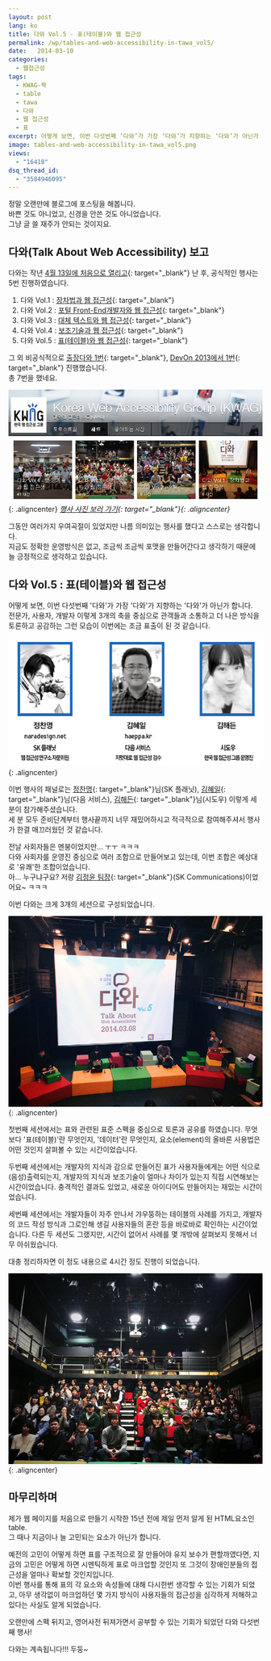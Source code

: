 ```yaml
---
layout: post
lang: ko
title: 다와 Vol.5 - 표(테이블)와 웹 접근성
permalink: /wp/tables-and-web-accessibility-in-tawa_vol5/
date:   2014-03-10
categories:
  - 웹접근성
tags:
  - KWAG-콱
  - table
  - tawa
  - 다와
  - 웹 접근성
  - 표
excerpt: 어떻게 보면, 이번 다섯번째 ‘다와’가 가장 ‘다와’가 지향하는 ‘다와’가 아닌가 합니다. 전문가, 사용자, 개발자 이렇게 3개의 축을 중심으로 관객들과 소통하고 더 나은 방식을 토론하고 공감하는 그런 모습이 이번에는 조금 표출이 된 것 같습니다. 이번 다와는 크게 3개의 세션으로 구성되었습니다. 첫번째 세션에서는 표와 관련된 표준 스펙을 중심으로 토론과 공유를 하였습니다. 무엇보다 ‘표(테이블)’란 무엇인지, ‘데이터’란 무엇인지, 요소(element)의 올바른 사용법은 어떤 것인지 살펴볼 수 있는 시간이었습니다. 두번째 세션에서는 개발자의 지식과 감으로 만들어진 표가 사용자들에게는 어떤 식으로 (음성)출력되는지, 개발자의 지식과 보조기술이 얼마나 차이가 있는지 직접 시연해보는 시간이었습니다. 충격적인 결과도 [...]
image: tables-and-web-accessibility-in-tawa_vol5.png
views:
  - "16418"
dsq_thread_id:
  - "3584946095"
---
```


정말 오랜만에 블로그에 포스팅을 해봅니다.  
바쁜 것도 아니었고, 신경을 안쓴 것도 아니었습니다.  
그냥 글 쓸 재주가 안되는 것이지요.

## 다와(Talk About Web Accessibility) 보고

다와는 작년 [4월 13일에 처음으로 열리고](//www.jangkunblog.com/wp/talk-about-web-accessibility-vol-1/){: target="_blank"} 난 후, 공식적인 행사는 5번 진행하였습니다.

  1. 다와 Vol.1 : [장차법과 웹 접근성](//onoffmix.com/event/14172){: target="_blank"}
  2. 다와 Vol.2 : [포털 Front-End개발자와 웹 접근성](//onoffmix.com/event/14939){: target="_blank"}
  3. 다와 Vol.3 : [대체 텍스트와 웹 접근성](//onoffmix.com/event/16314){: target="_blank"}
  4. 다와 Vol.4 : [보조기술과 웹 접근성](//onoffmix.com/event/18765){: target="_blank"}
  5. 다와 Vol.5 : [표(테이블)와 웹 접근성](//onoffmix.com/event/24215){: target="_blank"}

그 외 비공식적으로 [출장다와 1번](//blog.hivelab.co.kr/textyle/6130){: target="_blank"}, [DevOn 2013에서 1번](//devon.daum.net/2013/#!/program/meetup/tawa-in-devon-2013){: target="_blank"} 진행했습니다.  
총 7번을 했네요.

![다와 행사 사진 모음](/assets/img/2014/tawa_vol5_1.png){: .aligncenter}
*[행사 사진 보러 가기](//www.flickr.com/photos/kwag2006/sets/){: target="_blank"}{: .aligncenter}*

그동안 여러가지 우여곡절이 있었지만 나름 의미있는 행사를 했다고 스스로는 생각합니다.  
지금도 정확한 운영방식은 없고, 조금씩 조금씩 포맷을 만들어간다고 생각하기 때문에 늘 긍정적으로 생각하고 있습니다.

## 다와 Vol.5 : 표(테이블)와 웹 접근성

어떻게 보면, 이번 다섯번째 '다와'가 가장 '다와'가 지향하는 '다와'가 아닌가 합니다.  
전문가, 사용자, 개발자 이렇게 3개의 축을 중심으로 관객들과 소통하고 더 나은 방식을 토론하고 공감하는 그런 모습이 이번에는 조금 표출이 된 것 같습니다.

![다와 Vol.5. 패널](/assets/img/2014/tawa_vol5_3.jpg){: .aligncenter}

이번 행사의 패널로는 [정찬명](//www.naradesign.net){: target="_blank"}님(SK 플래닛), [김혜일](//haeppa.kr/){: target="_blank"}님(다음 서비스), [김해든](//www.facebook.com/profile.php?id=100002348441857){: target="_blank"}님(시도우) 이렇게 세 분이 참가해주셨습니다.  
세 분 모두 준비단계부터 행사끝까지 너무 재밌어하시고 적극적으로 참여해주셔서 행사가 한결 매끄러웠던 것 같습니다.

전날 사회자들은 멘붕이었지만... ㅜㅜ ㅋㅋㅋ  
다와 사회자를 운영진 중심으로 여러 조합으로 만들어보고 있는데, 이번 조합은 예상대로 '유쾌'한 조합이었습니다.  
아... 누구냐구요? 저랑 [김정윤 팀장](//semantic.pe.kr/){: target="_blank"}(SK Communications)이었어요~ ㅋㅋㅋ

이번 다와는 크게 3개의 세션으로 구성되었습니다.

![다와 Vol.5. 패널과 사회자](/assets/img/2014/tawa_vol5_2.jpg){: .aligncenter}

첫번째 세션에서는 표와 관련된 표준 스펙을 중심으로 토론과 공유를 하였습니다. 무엇보다 '표(테이블)'란 무엇인지, '데이터'란 무엇인지, 요소(element)의 올바른 사용법은 어떤 것인지 살펴볼 수 있는 시간이었습니다.

두번째 세션에서는 개발자의 지식과 감으로 만들어진 표가 사용자들에게는 어떤 식으로 (음성)출력되는지, 개발자의 지식과 보조기술이 얼마나 차이가 있는지 직접 시연해보는 시간이었습니다. 충격적인 결과도 있었고, 새로운 아이디어도 만들어지는 재밌는 시간이었습니다.

세번째 세션에서는 개발자들이 자주 만나서 갸우뚱하는 테이블의 사례를 가지고, 개발자의 코드 작성 방식과 그로인해 생길 사용자들의 혼란 등을 바로바로 확인하는 시간이었습니다. 다른 두 세션도 그랬지만, 시간이 없어서 사례를 몇 개밖에 살펴보지 못해서 너무 아쉬웠습니다.

대충 정리하자면 이 정도 내용으로 4시간 정도 진행이 되었습니다.

![다와 Vol.5. 표(테이블)와 웹 접근성 단체 사진](/assets/img/2014/tawa_vol5_4.jpg){: .aligncenter}

## 마무리하며

제가 웹 페이지를 처음으로 만들기 시작한 15년 전에 제일 먼저 알게 된 HTML요소인 table.  
그 때나 지금이나 늘 고민되는 요소가 아닌가 합니다.

예전의 고민이 어떻게 하면 표를 구조적으로 잘 만들어야 유지 보수가 편할까였다면, 지금의 고민은 어떻게 하면 시멘틱하게 표로 마크업할 것인지 또 그것이 장애인분들의 접근성을 얼마나 확보할 것인지입니다.  
이번 행사를 통해 표의 각 요소와 속성들에 대해 다시한번 생각할 수 있는 기회가 되었고, 아무 생각없이 마크업하던 몇 가지 방식이 사용자들의 접근성을 심각하게 저해하고 있다는 사실도 알게 되었습니다.

오랜만에 스펙 뒤지고, 영어사전 뒤져가면서 공부할 수 있는 기회가 되었던 다와 다섯번째 행사!

다와는 계속됩니다!!! 두둥~